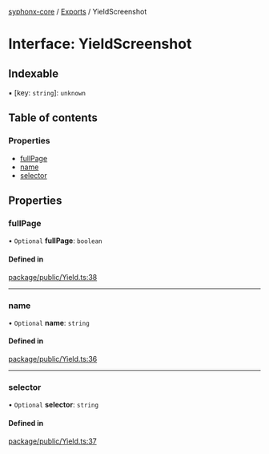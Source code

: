 [syphonx-core](../README.md) / [Exports](../modules.md) / YieldScreenshot

# Interface: YieldScreenshot

## Indexable

▪ [key: `string`]: `unknown`

## Table of contents

### Properties

- [fullPage](YieldScreenshot.md#fullpage)
- [name](YieldScreenshot.md#name)
- [selector](YieldScreenshot.md#selector)

## Properties

### fullPage

• `Optional` **fullPage**: `boolean`

#### Defined in

[package/public/Yield.ts:38](https://github.com/dtempx/syphonx-core/blob/6c56ba7/package/public/Yield.ts#L38)

___

### name

• `Optional` **name**: `string`

#### Defined in

[package/public/Yield.ts:36](https://github.com/dtempx/syphonx-core/blob/6c56ba7/package/public/Yield.ts#L36)

___

### selector

• `Optional` **selector**: `string`

#### Defined in

[package/public/Yield.ts:37](https://github.com/dtempx/syphonx-core/blob/6c56ba7/package/public/Yield.ts#L37)
